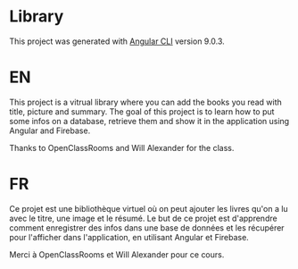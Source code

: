 # Library

This project was generated with [Angular CLI](https://github.com/angular/angular-cli) version 9.0.3.

# EN

This project is a vitrual library where you can add the books you read with title, picture and summary. The goal of this project is to learn how to put some infos on a database, retrieve them and show it in the application using Angular and Firebase.

Thanks to OpenClassRooms and Will Alexander for the class.

# FR

Ce projet est une bibliothèque virtuel où on peut ajouter les livres qu'on a lu avec le titre, une image et le résumé. Le but de ce projet est d'apprendre comment enregistrer des infos dans une base de données et les récupérer pour l'afficher dans l'application, en utilisant Angular et Firebase.

Merci à OpenClassRooms et Will Alexander pour ce cours.

